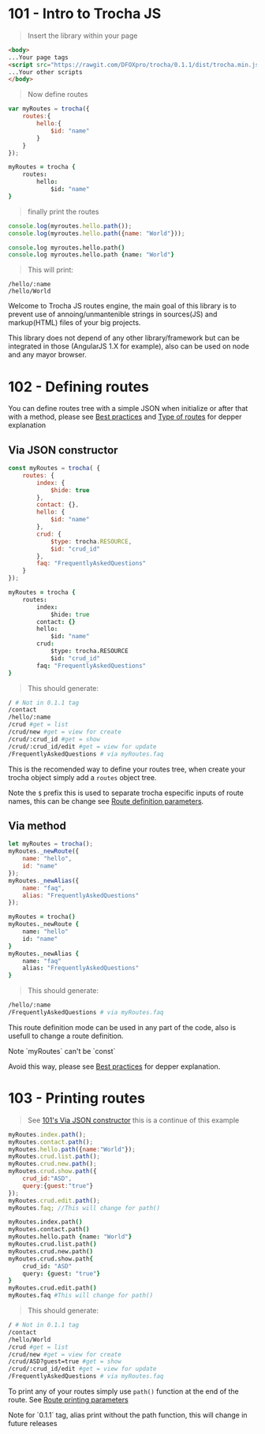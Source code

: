 # 101 - Intro to Trocha JS

> Insert the library within your page

```html
<body>
...Your page tags
<script src="https://rawgit.com/DFOXpro/trocha/0.1.1/dist/trocha.min.js"></script>
...Your other scripts
</body>
```

> Now define routes

```javascript
var myRoutes = trocha({
	routes:{
		hello:{
			$id: "name"
		}
	}
});
```

```coffeescript
myRoutes = trocha {
	routes:
		hello:
			$id: "name"
}
```

> finally print the routes

```javascript
console.log(myroutes.hello.path());
console.log(myroutes.hello.path({name: "World"}));
```


```coffeescript
console.log myroutes.hello.path()
console.log myroutes.hello.path {name: "World"}
```

> This will print:

```
/hello/:name
/hello/World
```

Welcome to Trocha JS routes engine, the main goal of this library is to prevent use of annoing/unmantenible strings in sources(JS) and markup(HTML) files of your big projects.

This library does not depend of any other library/framework but can be integrated in those (AngularJS 1.X for example), also can be used on node and any mayor browser.


# 102 - Defining routes

You can define routes tree with a simple JSON when initialize or after that with a method, please see [Best practices](#301-best-practices) and [Type of routes](#201-type-of-routes) for depper explanation

## Via JSON constructor

```javascript
const myRoutes = trocha( {
	routes: {
		index: {
			$hide: true
		},
		contact: {},
		hello: {
			$id: "name"
		},
		crud: {
			$type: trocha.RESOURCE,
			$id: "crud_id"
		},
		faq: "FrequentlyAskedQuestions"
	}
});
```

```coffeescript
myRoutes = trocha {
	routes:
		index:
			$hide: true
		contact: {}
		hello:
			$id: "name"
		crud:
			$type: trocha.RESOURCE
			$id: "crud_id"
		faq: "FrequentlyAskedQuestions"
}
```

> This should generate:

```bash
/ # Not in 0.1.1 tag
/contact
/hello/:name
/crud #get = list
/crud/new #get = view for create
/crud/:crud_id #get = show
/crud/:crud_id/edit #get = view for update
/FrequentlyAskedQuestions # via myRoutes.faq
```

This is the recomended way to define your routes tree, when create your trocha object simply add a `routes` object tree.

Note the `$` prefix this is used to separate trocha especific inputs of route names, this can be change see [Route definition parameters](#202-route-definition-parameters).

## Via method

```javascript
let myRoutes = trocha();
myRoutes._newRoute({
	name: "hello",
	id: "name"
});
myRoutes._newAlias({
	name: "faq",
	alias: "FrequentlyAskedQuestions"
});
```

```coffeescript
myRoutes = trocha()
myRoutes._newRoute {
	name: "hello"
	id: "name"
}
myRoutes._newAlias {
	name: "faq"
	alias: "FrequentlyAskedQuestions"
}
```

> This should generate:

```bash
/hello/:name
/FrequentlyAskedQuestions # via myRoutes.faq
```

This route definition mode can be used in any part of the code, also is usefull to change a route definition.
<aside class="warning">
Note `myRoutes` can't be `const`
</aside>

Avoid this way, please see [Best practices](#301-best-practices) for depper explanation.

# 103 - Printing routes

> See [101's Via JSON constructor](#via-json-constructor) this is a continue of this example

```javascript
myRoutes.index.path();
myRoutes.contact.path();
myRoutes.hello.path({name:"World"});
myRoutes.crud.list.path();
myRoutes.crud.new.path();
myRoutes.crud.show.path({
	crud_id:"ASD",
	query:{guest:"true"}
});
myRoutes.crud.edit.path();
myRoutes.faq; //This will change for path()
```

```coffeescript
myRoutes.index.path()
myRoutes.contact.path()
myRoutes.hello.path {name: "World"}
myRoutes.crud.list.path()
myRoutes.crud.new.path()
myRoutes.crud.show.path{
	crud_id: "ASD"
	query: {guest: "true"}
}
myRoutes.crud.edit.path()
myRoutes.faq #This will change for path()
```

> This should generate:

```bash
/ # Not in 0.1.1 tag
/contact
/hello/World
/crud #get = list
/crud/new #get = view for create
/crud/ASD?guest=true #get = show
/crud/:crud_id/edit #get = view for update
/FrequentlyAskedQuestions # via myRoutes.faq
```

To print any of your routes simply use `path()` function at the end of the route.
See [Route printing parameters](#204-route-printing-parameters)
<aside class="warning">
Note for `0.1.1` tag, alias print without the path function, this will change in future releases
</aside>
